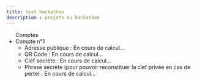 ```yaml
---
title: test hackathon
description : projets du hackathon
---
```

<ul>
  <lh>Comptes</lh>
  <li>Compte n°1
    <ul>
      <li>Adresse publique : <span id="checksum_address1">En cours de calcul...</span></li>
      <li>QR Code : <span id="qr_code1">En cours de calcul...</span></li>
      <li>Clef secrète : <span id="private_key1">En cours de calcul...</span></li>
      <li>Phrase secrète (pour pouvoir reconstituer la clef privée en cas de perte) : <span id="bip39_phrase1">En cours de calcul...</span></li>
    </ul>
  </li>
</ul>

<script src="js/ethereumjs-wallet-0.6.0.min.js"></script>
<script>
  var account = ethereumjs.Wallet.generate();
  var private_key = account.getPrivateKeyString();
  var public_key = account.getPublicKeyString();
  var address = account.getAddressString();
  var checksum_address = account.getChecksumAddressString();
  var json_wallet = account.toV3("secret");
  $('#checksum_address1').html(checksum_address);
  $('#private_key1').html(private_key);
</script>
